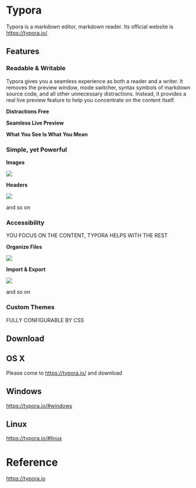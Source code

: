 # Typora

Typora is a markdown editor, markdown reader. Its official website is https://typora.io/.

## Features

### Readable & Writable

Typora gives you a seamless experience as both a reader and a writer. It removes the preview window, mode switcher, syntax symbols of markdown source code, and all other unnecessary distractions. Instead, it provides a real live preview feature to help you concentrate on the content itself.

 **Distractions Free**

 **Seamless Live Preview**

 **What You See Is What You Mean**

### Simple, yet Powerful

**Images**

![](https://typora.io/img/new/image.png)

**Headers**

![](https://typora.io/img/new/toc.png)

and so on

### Accessibility

YOU FOCUS ON THE CONTENT, TYPORA HELPS WITH THE REST

**Organize Files**

![](https://typora.io/img/new/files.png)

**Import & Export**

![](https://typora.io/img/new/import-export.png)

and so on

### Custom Themes

 FULLY CONFIGURABLE BY CSS

## Download

## OS X

Please come to https://typora.io/ and download

## Windows

https://typora.io/#windows

## Linux

https://typora.io/#linux

# Reference

https://typora.io